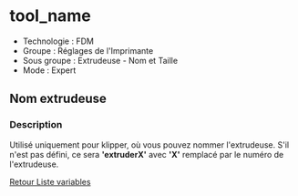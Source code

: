 # tool_name

* Technologie : FDM
* Groupe : Réglages de l'Imprimante
* Sous groupe : Extrudeuse - Nom et Taille
* Mode : Expert

## Nom extrudeuse

### Description

Utilisé uniquement pour klipper, où vous pouvez nommer l'extrudeuse. S'il n'est pas défini, ce sera **'extruderX'** avec **'X'** remplacé par le numéro de l'extrudeuse.

[Retour Liste variables](variable_list.md)